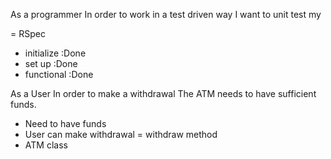 As a programmer
In order to work in a test driven way
I want to unit test my

= RSpec
- initialize :Done
- set up :Done
- functional :Done


As a User
In order to make a withdrawal
The ATM needs to have sufficient funds.

- Need to have funds
- User can make withdrawal = withdraw method
- ATM class

